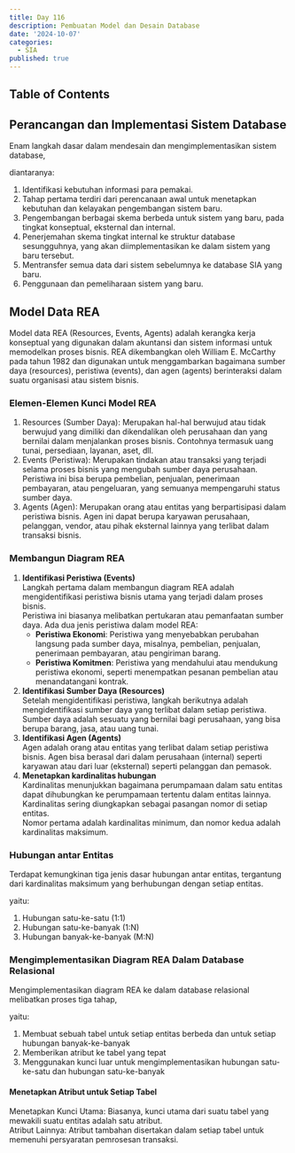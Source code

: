 ```yaml
---
title: Day 116
description: Pembuatan Model dan Desain Database
date: '2024-10-07'
categories:
  - SIA
published: true
---
```


## Table of Contents

## Perancangan dan Implementasi Sistem Database

Enam langkah dasar dalam mendesain dan mengimplementasikan sistem database,

diantaranya:

1. Identifikasi kebutuhan informasi para pemakai.
2. Tahap pertama terdiri dari perencanaan awal untuk menetapkan kebutuhan dan kelayakan pengembangan sistem baru.
3. Pengembangan berbagai skema berbeda untuk sistem yang baru, pada tingkat konseptual, eksternal dan internal.
4. Penerjemahan skema tingkat internal ke struktur database sesungguhnya, yang akan diimplementasikan ke dalam sistem yang baru tersebut.
5. Mentransfer semua data dari sistem sebelumnya ke database SIA yang baru.
6. Penggunaan dan pemeliharaan sistem yang baru.

## Model Data REA

Model data REA (Resources, Events, Agents) adalah kerangka kerja konseptual yang digunakan dalam akuntansi dan sistem informasi untuk memodelkan proses bisnis. REA dikembangkan oleh William E. McCarthy pada tahun 1982 dan digunakan untuk menggambarkan bagaimana sumber daya (resources), peristiwa (events), dan agen (agents) berinteraksi dalam suatu organisasi atau sistem bisnis.

### Elemen-Elemen Kunci Model REA

1. Resources (Sumber Daya): Merupakan hal-hal berwujud atau tidak berwujud yang dimiliki dan dikendalikan oleh perusahaan dan yang bernilai dalam menjalankan proses bisnis. Contohnya termasuk uang tunai, persediaan, layanan, aset, dll.
2. Events (Peristiwa): Merupakan tindakan atau transaksi yang terjadi selama proses bisnis yang mengubah sumber daya perusahaan. Peristiwa ini bisa berupa pembelian, penjualan, penerimaan pembayaran, atau pengeluaran, yang semuanya mempengaruhi status sumber daya.
3. Agents (Agen): Merupakan orang atau entitas yang berpartisipasi dalam peristiwa bisnis. Agen ini dapat berupa karyawan perusahaan, pelanggan, vendor, atau pihak eksternal lainnya yang terlibat dalam transaksi bisnis.

### Membangun Diagram REA

1. **Identifikasi Peristiwa (Events)**  
   Langkah pertama dalam membangun diagram REA adalah mengidentifikasi peristiwa bisnis utama yang terjadi dalam proses bisnis.  
   Peristiwa ini biasanya melibatkan pertukaran atau pemanfaatan sumber daya. Ada dua jenis peristiwa dalam model REA:
   - **Peristiwa Ekonomi**: Peristiwa yang menyebabkan perubahan langsung pada sumber daya, misalnya, pembelian, penjualan, penerimaan pembayaran, atau pengiriman barang.
   - **Peristiwa Komitmen**: Peristiwa yang mendahului atau mendukung peristiwa ekonomi, seperti menempatkan pesanan pembelian atau menandatangani kontrak.
2. **Identifikasi Sumber Daya (Resources)**  
   Setelah mengidentifikasi peristiwa, langkah berikutnya adalah mengidentifikasi sumber daya yang terlibat dalam setiap peristiwa. Sumber daya adalah sesuatu yang bernilai bagi perusahaan, yang bisa berupa barang, jasa, atau uang tunai.
3. **Identifikasi Agen (Agents)**  
   Agen adalah orang atau entitas yang terlibat dalam setiap peristiwa bisnis. Agen bisa berasal dari dalam perusahaan (internal) seperti karyawan atau dari luar (eksternal) seperti pelanggan dan pemasok.
4. **Menetapkan kardinalitas hubungan**  
   Kardinalitas menunjukkan bagaimana perumpamaan dalam satu entitas dapat dihubungkan ke perumpamaan tertentu dalam entitas lainnya.  
   Kardinalitas sering diungkapkan sebagai pasangan nomor di setiap entitas.  
   Nomor pertama adalah kardinalitas minimum, dan nomor kedua adalah kardinalitas maksimum.

### Hubungan antar Entitas

Terdapat kemungkinan tiga jenis dasar hubungan antar entitas, tergantung dari kardinalitas maksimum yang berhubungan dengan setiap entitas.

yaitu:

1. Hubungan satu-ke-satu (1:1)
2. Hubungan satu-ke-banyak (1:N)
3. Hubungan banyak-ke-banyak (M:N)

### Mengimplementasikan Diagram REA Dalam Database Relasional

Mengimplementasikan diagram REA ke dalam database relasional melibatkan proses tiga tahap,

yaitu:

1. Membuat sebuah tabel untuk setiap entitas berbeda dan untuk setiap hubungan banyak-ke-banyak
2. Memberikan atribut ke tabel yang tepat
3. Menggunakan kunci luar untuk mengimplementasikan hubungan satu-ke-satu dan hubungan satu-ke-banyak

#### Menetapkan Atribut untuk Setiap Tabel

Menetapkan Kunci Utama: Biasanya, kunci utama dari suatu tabel yang mewakili suatu entitas adalah satu atribut.  
Atribut Lainnya: Atribut tambahan disertakan dalam setiap tabel untuk memenuhi persyaratan pemrosesan transaksi.
